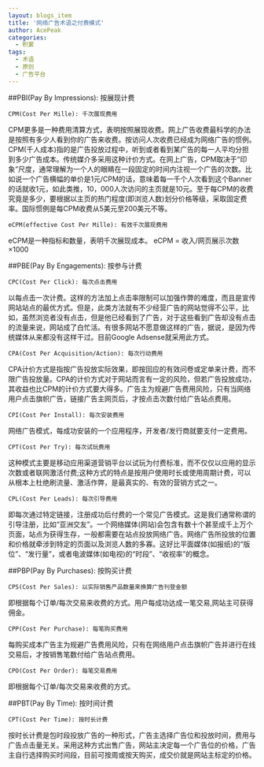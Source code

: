 ```yaml
---
layout: blogs_item
title: '网络广告术语之付费模式'
author: AcePeak
categories:
  - 积累
tags:
  - 术语
  - 原创
  - 广告平台
---
```



##PBI(Pay By Impressions): 按展现计费

`CPM(Cost Per Mille): 千次展现费用`

CPM更多是一种费用清算方式，表明按照展现收费。网上广告收费最科学的办法是按照有多少人看到你的广告来收费。按访问人次收费已经成为网络广告的惯例。CPM(千人成本)指的是广告投放过程中，听到或者看到某广告的每一人平均分担到多少广告成本。传统媒介多采用这种计价方式。在网上广告，CPM取决于“印象”尺度，通常理解为一个人的眼睛在一段固定的时间内注视一个广告的次数。比如说一个广告横幅的单价是1元/CPM的话，意味着每一千个人次看到这个Banner的话就收1元，如此类推，10，000人次访问的主页就是10元。至于每CPM的收费究竟是多少，要根据以主页的热门程度(即浏览人数)划分价格等级，采取固定费率。国际惯例是每CPM收费从5美元至200美元不等。


`eCPM(effective Cost Per Mille): 有效千次展现费用`

eCPM是一种指标和数量，表明千次展现成本。
eCPM = 收入/网页展示次数×1000


##PBE(Pay By Engagements): 按参与计费


`CPC(Cost Per Click): 每次点击费用`

以每点击一次计费。这样的方法加上点击率限制可以加强作弊的难度，而且是宣传网站站点的最优方式。但是，此类方法就有不少经营广告的网站觉得不公平，比如，虽然浏览者没有点击，但是他已经看到了广告，对于这些看到广告却没有点击的流量来说，网站成了白忙活。有很多网站不愿意做这样的广告，据说，是因为传统媒体从来都没有这样干过。目前Google Adsense就采用此方式。


`CPA(Cost Per Acquisition/Action): 每次行动费用`

CPA计价方式是指按广告投放实际效果，即按回应的有效问卷或定单来计费，而不限广告投放量。CPA的计价方式对于网站而言有一定的风险，但若广告投放成功，其收益也比CPM的计价方式要大得多。广告主为规避广告费用风险，只有当网络用户点击旗帜广告，链接广告主网页后，才按点击次数付给广告站点费用。


`CPI(Cost Per Install): 每次安装费用`

网络广告模式，每成功安装的一个应用程序，开发者/发行商就要支付一定费用。


`CPT(Cost Per Try): 每次试玩费用`

这种模式主要是移动应用渠道营销平台以试玩为付费标准，而不仅仅以应用的显示次数或者联网激活付费;这种方式的特点是按用户使用时长或使用周期计费，可以从根本上杜绝刷流量、激活作弊，是最真实的、有效的营销方式之一。


`CPL(Cost Per Leads): 每次引导费用`

即每次通过特定链接，注册成功后付费的一个常见广告模式。这是我们通常称谓的引导注册，比如“亚洲交友”。一个网络媒体(网站)会包含有数十个甚至成千上万个页面，站点为获得生存，一般都需要在站点投放网络广告。网络广告所投放的位置和价格就牵涉到特定的页面以及浏览人数的多寡。这好比平面媒体(如报纸)的“版位”、“发行量”，或者电波媒体(如电视)的“时段”、“收视率”的概念。


##PBP(Pay By Purchases): 按购买计费


`CPS(Cost Per Sales): 以实际销售产品数量来换算广告刊登金额`

即根据每个订单/每次交易来收费的方式。用户每成功达成一笔交易,网站主可获得佣金。


`CPP(Cost Per Purchase): 每笔购买费用`

每购买成本广告主为规避广告费用风险，只有在网络用户点击旗帜广告并进行在线交易后，才按销售笔数付给广告站点费用。


`CPO(Cost Per Order): 每笔交易费用`

即根据每个订单/每次交易来收费的方式。


##PBT(Pay By Time): 按时间计费


`CPT(Cost Per Time): 按时长计费`

按时长计费是包时段投放广告的一种形式，广告主选择广告位和投放时间，费用与广告点击量无关。采用这种方式出售广告，网站主决定每一个广告位的价格，广告主自行选择购买时间段，目前可按周或按天购买，成交价就是网站主标定的价格。
